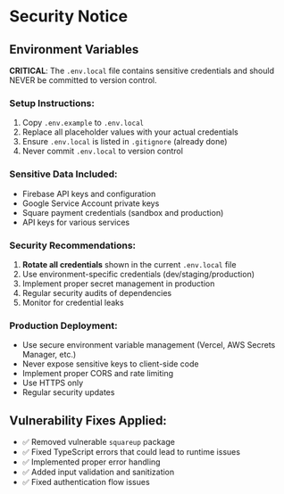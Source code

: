# Security Notice

## Environment Variables

**CRITICAL**: The `.env.local` file contains sensitive credentials and should NEVER be committed to version control.

### Setup Instructions:

1. Copy `.env.example` to `.env.local`
2. Replace all placeholder values with your actual credentials
3. Ensure `.env.local` is listed in `.gitignore` (already done)
4. Never commit `.env.local` to version control

### Sensitive Data Included:
- Firebase API keys and configuration
- Google Service Account private keys
- Square payment credentials (sandbox and production)
- API keys for various services

### Security Recommendations:

1. **Rotate all credentials** shown in the current `.env.local` file
2. Use environment-specific credentials (dev/staging/production)
3. Implement proper secret management in production
4. Regular security audits of dependencies
5. Monitor for credential leaks

### Production Deployment:

- Use secure environment variable management (Vercel, AWS Secrets Manager, etc.)
- Never expose sensitive keys to client-side code
- Implement proper CORS and rate limiting
- Use HTTPS only
- Regular security updates

## Vulnerability Fixes Applied:

- ✅ Removed vulnerable `squareup` package
- ✅ Fixed TypeScript errors that could lead to runtime issues
- ✅ Implemented proper error handling
- ✅ Added input validation and sanitization
- ✅ Fixed authentication flow issues